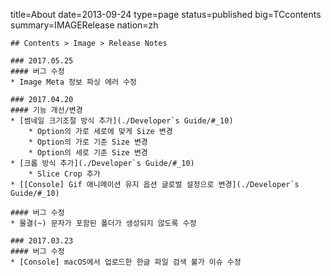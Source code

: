title=About
date=2013-09-24
type=page
status=published
big=TCcontents
summary=IMAGERelease
nation=zh
~~~~~~
## Contents > Image > Release Notes

### 2017.05.25
#### 버그 수정
* Image Meta 정보 파싱 에러 수정

### 2017.04.20
#### 기능 개선/변경
* [썸네일 크기조절 방식 추가](./Developer`s Guide/#_10)
    * Option의 가로 세로에 맞게 Size 변경
    * Option의 가로 기준 Size 변경
    * Option의 세로 기준 Size 변경
* [크롭 방식 추가](./Developer`s Guide/#_10)
    * Slice Crop 추가
* [[Console] Gif 애니메이션 유지 옵션 글로벌 설정으로 변경](./Developer`s Guide/#_10)

#### 버그 수정
* 물결(~) 문자가 포함된 폴더가 생성되지 않도록 수정

### 2017.03.23
#### 버그 수정
* [Console] macOS에서 업로드한 한글 파일 검색 불가 이슈 수정
